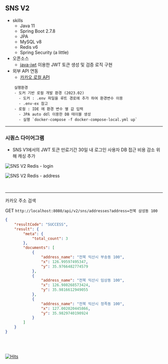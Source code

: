 ## SNS V2

- skills
    - Java 11
    - Spring Boot 2.7.8
    - JPA
    - MySQL v8
    - Redis v6
    - Spring Security (a little)
- 오픈소스
    - [java-jwt](https://github.com/auth0/java-jwt) 이용한 JWT 토큰 생성 및 검증 로직 구현
- 외부 API 연동
    - [카카오 로컬 API](https://developers.kakao.com/docs/latest/ko/local/dev-guide)

```
    실행환경
    - 도커 기반 로컬 개발 환경 (2023.02)
      - 도커 : .env 파일을 루트 경로에 추가 하여 환경변수 이용
      - .env-ex 참고
    - 로컬 : IDE 에 환경 변수 별 값 입력
      - JPA auto ddl 이용한 DB 테이블 생성
      - 실행 `docker-compose -f docker-compose-local.yml up`

```

---

### 시퀀스 다이어그램

- SNS V1에서의 JWT 토큰 만료기간 30일 내 로그인 사용자 DB 접근 비용 감소 위해 캐싱 추가

![SNS V2 Redis - login](https://user-images.githubusercontent.com/96989782/217999145-44583dee-65be-4bdd-82e6-966fc2e6174e.png)

![SNS V2 Redis - address](https://user-images.githubusercontent.com/96989782/217998936-ba851f15-2a68-453e-aaaa-b9befdff5614.png)


<br>

---

카카오 주소 검색

GET `http://localhost:8080/api/v2/sns/addresses?address=전북 삼성동 100`

``` json
{
    "resultCode": "SUCCESS",
    "result": {
        "meta": {
            "total_count": 3
        },
        "documents": [
            {
                "address_name": "전북 익산시 부송동 100",
                "x": 126.99597495347,
                "y": 35.9766482774579
            },
            {
                "address_name": "전북 익산시 임상동 100",
                "x": 126.980268573424,
                "y": 35.9816612949055
            },
            {
                "address_name": "전북 익산시 정족동 100",
                "x": 127.002020445866,
                "y": 35.9829740190924
            }
        ]
    }
}
```

<br>
<br>

[![Hits](https://hits.seeyoufarm.com/api/count/incr/badge.svg?url=https%3A%2F%2Fgithub.com%2Fgjbae1212%2Fhit-counter)](https://hits.seeyoufarm.com)                    


